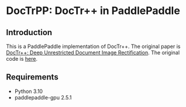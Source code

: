 # DocTrPP: DocTr++ in PaddlePaddle

## Introduction

This is a PaddlePaddle implementation of DocTr++. The original paper is [DocTr++: Deep Unrestricted Document Image Rectification](https://arxiv.org/abs/2304.08796). The original code is [here](https://github.com/fh2019ustc/DocTr-Plus).


## Requirements

- Python 3.10
- paddlepaddle-gpu 2.5.1
